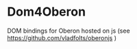 Dom4Oberon
==========

DOM bindings for Oberon hosted on js (see https://github.com/vladfolts/oberonjs )
